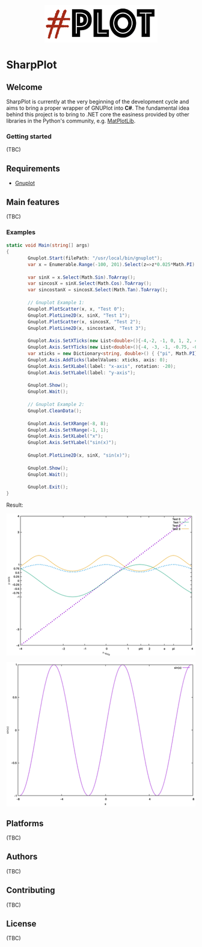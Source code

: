 <p align="center">
  <a href="https://github.com/Qnubo-Tech/"><img src="Docs/logo-pre.png" alt='SharpPlot' height="100" width="300"></a>
</p>

# SharpPlot

## Welcome

SharpPlot is currently at the very beginning of the development cycle and aims to bring a proper wrapper of 
GNUPlot into **C#**. The fundamental idea behind this project is to bring to .NET core the easiness provided by other 
libraries in the Python's community, e.g. [MatPlotLib](https://matplotlib.org/).

### Getting started

(TBC)

## Requirements

* [Gnuplot](http://www.gnuplot.info/)

## Main features

(TBC)

### Examples

```csharp
static void Main(string[] args)
{
        Gnuplot.Start(filePath: "/usr/local/bin/gnuplot");
        var x = Enumerable.Range(-100, 201).Select(z=>z*0.025*Math.PI).ToArray();
       
        var sinX = x.Select(Math.Sin).ToArray();
        var sincosX = sinX.Select(Math.Cos).ToArray();
        var sincostanX = sincosX.Select(Math.Tan).ToArray();
        
        // Gnuplot Example 1:
        Gnuplot.PlotScatter(x, x, "Test 0");
        Gnuplot.PlotLine2D(x, sinX, "Test 1");
        Gnuplot.PlotScatter(x, sincosX, "Test 2");
        Gnuplot.PlotLine2D(x, sincostanX, "Test 3");
        
        Gnuplot.Axis.SetXTicks(new List<double>(){-4,-2, -1, 0, 1, 2, 4});
        Gnuplot.Axis.SetYTicks(new List<double>(){-4, -3, -1, -0.75, -0.5, -0.25, 0, 0.25, 0.5, 0.75, 1, 3, 4});
        var xticks = new Dictionary<string, double>() { {"pi", Math.PI}, {"phi", 1.618}, {"e", Math.E}};
        Gnuplot.Axis.AddTicks(labelValues: xticks, axis: 0);
        Gnuplot.Axis.SetXLabel(label: "x-axis", rotation: -20);
        Gnuplot.Axis.SetYLabel(label: "y-axis");
        
        Gnuplot.Show();
        Gnuplot.Wait();

        // Gnuplot Example 2:
        Gnuplot.CleanData();
        
        Gnuplot.Axis.SetXRange(-8, 8);
        Gnuplot.Axis.SetYRange(-1, 1);
        Gnuplot.Axis.SetXLabel("x");
        Gnuplot.Axis.SetYLabel("sin(x)");
        
        Gnuplot.PlotLine2D(x, sinX, "sin(x)");
        
        Gnuplot.Show(); 
        Gnuplot.Wait();
        
        Gnuplot.Exit();
}
```
Result:
<p align="center">
  <img src="Examples/Figures/capture1.PNG" alt='gnuplot1'>
</p>

<p align="center">
  <img src="Examples/Figures/capture2.PNG" alt='gnuplot2'>
</p>

## Platforms

(TBC)

## Authors

(TBC)

## Contributing

(TBC)

## License

(TBC)